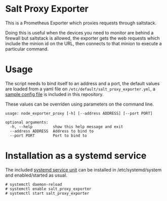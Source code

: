 # Salt Proxy Exporter

This is a Prometheus Exporter which proxies requests through saltstack.

Doing this is useful when the devices you need to monitor are behind a firewall but saltstack is allowed, the exporter gets the web requests which include the minion id on the URL, then connects to that minion to execute a particular command.

# Usage

The script needs to bind itself to an address and a port, the default values are loaded from a yaml file on ```/etc/default/salt_proxy_exporter.yml```, a [sample config file](salt_proxy_exporter.yml) is included in this repository.

These values can be overriden using parameters on the command line.

```
usage: node_exporter_proxy [-h] [--address ADDRESS] [--port PORT]

optional arguments:
  -h, --help         show this help message and exit
  --address ADDRESS  Address to bind to
  --port PORT        Port to bind to
```

# Installation as a systemd service

The included [systemd service unit](systemd/salt_proxy_exporter.service) can be installed in /etc/systemd/system and enabled/started as usual.

```
# systemctl daemon-reload
# systemctl enable salt_proxy_exporter
# systemctl start salt_proxy_exporter
```


